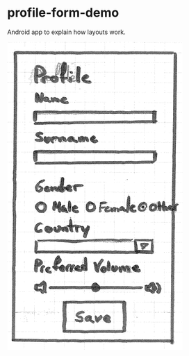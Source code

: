 # profile-form-demo
Android app to explain how layouts work.

![Mockup](https://raw.githubusercontent.com/laSalle-PPROG2/profile-form-demo/master/MockUp_Profile.png)

